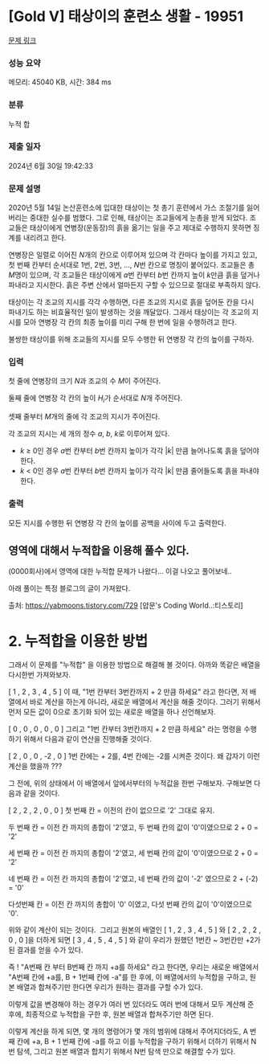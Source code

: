 # [Gold V] 태상이의 훈련소 생활 - 19951 

[문제 링크](https://www.acmicpc.net/problem/19951) 

### 성능 요약

메모리: 45040 KB, 시간: 384 ms

### 분류

누적 합

### 제출 일자

2024년 6월 30일 19:42:33

### 문제 설명

<p>2020년 5월 14일 논산훈련소에 입대한 태상이는 첫 총기 훈련에서 가스 조절기를 잃어버리는 중대한 실수를 범했다. 그로 인해, 태상이는 조교들에게 눈총을 받게 되었다. 조교들은 태상이에게 연병장(운동장)의 흙을 옮기는 일을 주고 제대로 수행하지 못하면 징계를 내리려고 한다.</p>

<p>연병장은 일렬로 이어진 <em>N</em>개의 칸으로 이루어져 있으며 각 칸마다 높이를 가지고 있고, 첫 번째 칸부터 순서대로 1번, 2번, 3번, ..., <em>N</em>번 칸으로 명칭이 붙어있다. 조교들은 총 <em>M</em>명이 있으며, 각 조교들은 태상이에게 <em>a</em>번 칸부터 <em>b</em>번 칸까지 높이 <em>k</em>만큼 흙을 덮거나 파내라고 지시한다. 흙은 주변 산에서 얼마든지 구할 수 있으므로 절대로 부족하지 않다.</p>

<p>태상이는 각 조교의 지시를 각각 수행하면, 다른 조교의 지시로 흙을 덮어둔 칸을 다시 파내기도 하는 비효율적인 일이 발생하는 것을 깨달았다. 그래서 태상이는 각 조교의 지시를 모아 연병장 각 칸의 최종 높이를 미리 구해 한 번에 일을 수행하려고 한다.</p>

<p>불쌍한 태상이를 위해 조교들의 지시를 모두 수행한 뒤 연병장 각 칸의 높이를 구하자.</p>

### 입력 

 <p>첫 줄에 연병장의 크기 <em>N</em>과 조교의 수 <em>M</em>이 주어진다.</p>

<p>둘째 줄에 연병장 각 칸의 높이 <em>H<sub>i</sub></em>가 순서대로 <em>N</em>개 주어진다.</p>

<p>셋째 줄부터 <em>M</em>개의 줄에 각 조교의 지시가 주어진다.</p>

<p>각 조교의 지시는 세 개의 정수 <em>a</em>, <em>b</em>, <em>k</em>로 이루어져 있다.</p>

<ul>
	<li><em>k </em>≥ 0인 경우 <em>a</em>번 칸부터 <em>b</em>번 칸까지 높이가 각각 |<em>k</em>| 만큼 늘어나도록 흙을 덮어야 한다.</li>
	<li><em>k</em> < 0인 경우 <em>a</em>번 칸부터 <em>b</em>번 칸까지 높이가 각각 |<em>k</em>| 만큼 줄어들도록 흙을 파내야 한다.</li>
</ul>

### 출력 

 <p>모든 지시를 수행한 뒤 연병장 각 칸의 높이를 공백을 사이에 두고 출력한다.</p>

## 영역에 대해서 누적합을 이용해 풀수 있다.
(0000회사)에서 영역에 대한 누적합 문제가 나왔다... 이걸 나오고 풀어보네..

아래 풀이는 특정 블로그의 글이 가져왔다.

출처: https://yabmoons.tistory.com/729 [얍문's Coding World..:티스토리]

# 2. 누적합을 이용한 방법
그래서 이 문제를 "누적합" 을 이용한 방법으로 해결해 볼 것이다.
아까와 똑같은 배열을 다시한번 가져와보자.

[ 1 , 2 , 3 , 4 , 5 ]
이 때, "1번 칸부터 3번칸까지 + 2 만큼 하세요" 라고 한다면, 저 배열에서 바로 계산을 하는게 아니라, 새로운 배열에서 계산을 해줄 것이다. 그러기 위해서 먼저 모든 값이 0으로 초기화 되어 있는 새로운 배열을 하나 선언해보자.

[ 0 , 0 , 0 , 0 , 0 ]
그리고 "1번 칸부터 3번칸까지 + 2 만큼 하세요" 라는 명령을 수행하기 위해서 다음과 같이 연산을 진행해줄 것이다.

[ 2 , 0 , 0 , -2 , 0 ] 
1번 칸에는 + 2를, 4번 칸에는 -2를 시켜준 것이다. 왜 갑자기 이런 계산을 했을까 ???

그 전에, 위의 상태에서 이 배열에서 앞에서부터의 누적값을 한번 구해보자. 구해보면 다음과 같을 것이다.

[ 2 , 2 , 2 , 0 , 0 ]
첫 번째 칸 = 이전의 칸이 없으므로 '2' 그대로 유지.

두 번째 칸 = 이전 칸 까지의 총합이 '2'였고, 두 번째 칸의 값이 '0'이였으므로 2 + 0 = '2'

세 번째 칸 = 이전 칸 까지의 총합이 '2'였고, 세 번째 칸의 값이 
'0'이였으므로 2 + 0 = '2'

네 번째 칸 = 이전 칸 까지의 총합이 '2'였고, 네 번째 칸의 값이 '-2' 였으므로 2 + (-2) = '0'

다섯번째 칸 = 이전 칸 까지의 총합이 '0' 이였고, 다섯 번째 칸의 값이 '0'이였으므로 '0'.

위와 같이 계산이 되는 것이다.  그리고 원본의 배열인 [ 1 , 2 , 3 , 4 , 5 ] 와 [ 2 , 2 , 2 , 0 , 0 ]을 더하게 되면
[ 3 , 4 , 5 , 4 , 5 ] 와 같이 우리가 원했던 1번칸 ~ 3번칸만 +2가 된 결과를 얻을 수가 있다.


즉 ! "A번째 칸 부터 B번째 칸 까지 +a를 하세요" 라고 한다면, 우리는 새로운 배열에서  "A번째 칸에 +a를, B + 1번째 칸에 -a"를 한 후에, 이 배열에서의 누적합을 구하고, 원본 배열과 합쳐주기만 한다면 우리가 원하는 결과를 구할 수가 있다.

이렇게 값을 변경해야 하는 경우가 여러 번 있더라도 여러 번에 대해서 모두 계산해 준 후에, 최종적으로 누적합을 구한 후, 원본 배열과 합쳐주기만 하면 된다.

이렇게 계산을 하게 되면, 몇 개의 명령어가 몇 개의 범위에 대해서 주어지더라도, A 번째 칸에 +a, B + 1 번째 칸에 -a를 하고 이를 누적합을 구하기 위해서 더하기 위해서 N번 탐색, 그리고 원본 배열과 합치기 위해서 N번 탐색 만으로 해결할 수가 있다.
